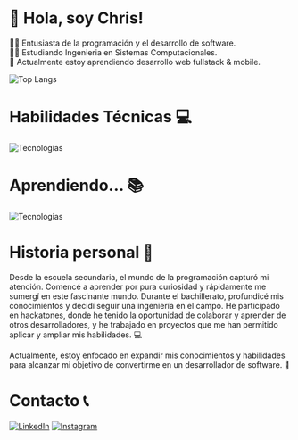 # 👋 Hola, soy Chris!
👨‍💻 Entusiasta de la programación y el desarrollo de software.<br/>
👨‍🎓 Estudiando Ingenieria en Sistemas Computacionales.<br/>
💭 Actualmente estoy aprendiendo desarrollo web fullstack & mobile.<br/>

![Top Langs](https://github-readme-stats.vercel.app/api?username=itzchrisdev&theme=radical&hide_border=false&include_all_commits=true&count_private=true&theme=tokyonight&text_color=fff&bg_color=242938&hide_border=true)<br/>

# Habilidades Técnicas 💻
![Tecnologias](https://skillicons.dev/icons?i=java,py,cpp,html,css,bootstrap,godot,mysql,git,github&theme=dark)

# Aprendiendo... 📚
![Tecnologias](https://skillicons.dev/icons?i=js,php,spring,firebase,flutter&theme=dark)

# Historia personal 📜
Desde la escuela secundaria, el mundo de la programación capturó mi atención. Comencé a aprender por pura curiosidad y rápidamente me sumergí en este fascinante mundo. Durante el bachillerato, profundicé mis conocimientos y decidí seguir una ingeniería en el campo. He participado en hackatones, donde he tenido la oportunidad de colaborar y aprender de otros desarrolladores, y he trabajado en proyectos que me han permitido aplicar y ampliar mis habilidades. 💻

Actualmente, estoy enfocado en expandir mis conocimientos y habilidades para alcanzar mi objetivo de convertirme en un desarrollador de software. 🚀

# Contacto 📞
[![LinkedIn](https://skillicons.dev/icons?i=linkedin&theme=dark)](https://www.linkedin.com/in/chris-sarmiento-casillas)
[![Instagram](https://skillicons.dev/icons?i=instagram&theme=dark)](https://instagram.com/cg.sar20)
